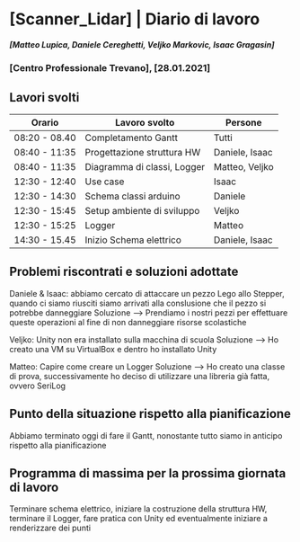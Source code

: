 # [Scanner_Lidar] | Diario di lavoro
##### [Matteo Lupica, Daniele Cereghetti, Veljko Markovic, Isaac Gragasin]
### [Centro Professionale Trevano], [28.01.2021]

## Lavori svolti

|Orario        |Lavoro svolto                 |Persone        |
|--------------|------------------------------|---------------|
|08:20 - 08.40 |Completamento Gantt           |Tutti          |
|08:40 - 11:35 |Progettazione struttura HW    |Daniele, Isaac |
|08:40 - 11:35 |Diagramma di classi, Logger   |Matteo, Veljko |
|12:30 - 12:40 |Use case                      |Isaac          |
|12:30 - 14:30 |Schema classi arduino         |Daniele        |
|12:30 - 15:45 |Setup ambiente di sviluppo    |Veljko         |
|12:30 - 15:25 |Logger                        |Matteo         |
|14:30 - 15.45 |Inizio Schema elettrico       |Daniele, Isaac | 

##  Problemi riscontrati e soluzioni adottate
Daniele & Isaac: abbiamo cercato di attaccare un pezzo Lego allo Stepper, quando ci siamo riusciti siamo arrivati alla conslusione che il pezzo si potrebbe danneggiare
Soluzione --> Prendiamo i nostri pezzi per effettuare queste operazioni al fine di non danneggiare risorse scolastiche

Veljko: Unity non era installato sulla macchina di scuola
Soluzione --> Ho creato una VM su VirtualBox e dentro ho installato Unity

Matteo: Capire come creare un Logger
Soluzione --> Ho creato una classe di prova, successivamente ho deciso di utilizzare una libreria già fatta, ovvero SeriLog

##  Punto della situazione rispetto alla pianificazione
Abbiamo terminato oggi di fare il Gantt, nonostante tutto siamo in anticipo rispetto alla pianificazione

## Programma di massima per la prossima giornata di lavoro
Terminare schema elettrico, iniziare la costruzione della struttura HW, terminare il Logger, fare pratica con Unity ed eventualmente iniziare a renderizzare dei punti